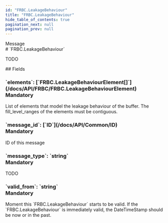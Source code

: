 ```yaml
---
id: "FRBC.LeakageBehaviour"
title: "FRBC.LeakageBehaviour"
hide_table_of_contents: true
pagination_next: null
pagination_prev: null
---
```


<div style={{ display: "flex", flexDirection: "row", alignItems: "start", justifyContent: "center" }}>
<div style={{ flexBasis: "35rem", flexGrow: "0", minWidth: "0" }}>
<div style={{ marginLeft: "1rem", marginBottom: "2rem" }}>
<div class="api-title">
<div style={{ width: "fit-content", fontWeight: 500, color: "gray" }}>
Message
</div>
# `FRBC.LeakageBehaviour`
</div>


TODO

</div>

<div style={{ marginLeft: "1rem" }}>
## Fields
</div>
<div class="field-card">
<h3>`elements`: <span className="type-link">[`FRBC.LeakageBehaviourElement[]`](/docs/API/FRBC/FRBC.LeakageBehaviourElement)</span> <div style={{ float: "right", color: "#888888", fontSize: '10pt', fontWeight: "400" }}>Mandatory</div></h3>
List of elements that model the leakage behaviour of the buffer. The fill_level_ranges of the elements must be contiguous.

</div>
<div class="field-card">
<h3>`message_id`: <span className="type-link">[`ID`](/docs/API/Common/ID)</span> <div style={{ float: "right", color: "#888888", fontSize: '10pt', fontWeight: "400" }}>Mandatory</div></h3>
ID of this message

</div>
<div class="field-card">
<h3>`message_type`: <span className="type-link">`string`</span> <div style={{ float: "right", color: "#888888", fontSize: '10pt', fontWeight: "400" }}>Mandatory</div></h3>
TODO

</div>
<div class="field-card">
<h3>`valid_from`: <span className="type-link">`string`</span> <div style={{ float: "right", color: "#888888", fontSize: '10pt', fontWeight: "400" }}>Mandatory</div></h3>
Moment this `FRBC.LeakageBehaviour` starts to be valid. If the `FRBC.LeakageBehaviour` is immediately valid, the DateTimeStamp should be now or in the past.

</div>
</div>
</div>
